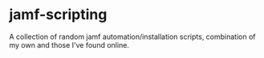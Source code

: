 # jamf-scripting
A collection of random jamf automation/installation scripts, combination of my own and those I've found online.

